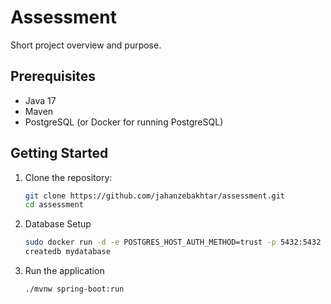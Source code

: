 # Assessment

Short project overview and purpose.

## Prerequisites

- Java 17
- Maven
- PostgreSQL (or Docker for running PostgreSQL)

## Getting Started

1. Clone the repository:
   ```bash
   git clone https://github.com/jahanzebakhtar/assessment.git
   cd assessment
2. Database Setup
    ```bash
    sudo docker run -d -e POSTGRES_HOST_AUTH_METHOD=trust -p 5432:5432 postgres:13
    createdb mydatabase

3. Run the application
    ```bash
   ./mvnw spring-boot:run
